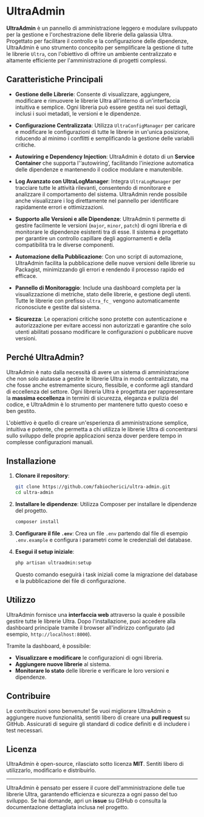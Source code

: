# UltraAdmin

**UltraAdmin** è un pannello di amministrazione leggero e modulare sviluppato per la gestione e l'orchestrazione delle librerie della galassia Ultra. Progettato per facilitare il controllo e la configurazione delle dipendenze, UltraAdmin è uno strumento concepito per semplificare la gestione di tutte le librerie `Ultra`, con l'obiettivo di offrire un ambiente centralizzato e altamente efficiente per l'amministrazione di progetti complessi.

## Caratteristiche Principali

- **Gestione delle Librerie**: Consente di visualizzare, aggiungere, modificare e rimuovere le librerie Ultra all'interno di un'interfaccia intuitiva e semplice. Ogni libreria può essere gestita nei suoi dettagli, inclusi i suoi metadati, le versioni e le dipendenze.

- **Configurazione Centralizzata**: Utilizza `UltraConfigManager` per caricare e modificare le configurazioni di tutte le librerie in un'unica posizione, riducendo al minimo i conflitti e semplificando la gestione delle variabili critiche.

- **Autowiring e Dependency Injection**: UltraAdmin è dotato di un **Service Container** che supporta l'‘autowiring’, facilitando l'iniezione automatica delle dipendenze e mantenendo il codice modulare e manutenibile.

- **Log Avanzato con UltraLogManager**: Integra `UltraLogManager` per tracciare tutte le attività rilevanti, consentendo di monitorare e analizzare il comportamento del sistema. UltraAdmin rende possibile anche visualizzare i log direttamente nel pannello per identificare rapidamente errori e ottimizzazioni.

- **Supporto alle Versioni e alle Dipendenze**: UltraAdmin ti permette di gestire facilmente le versioni (`major`, `minor`, `patch`) di ogni libreria e di monitorare le dipendenze esistenti tra di esse. Il sistema è progettato per garantire un controllo capillare degli aggiornamenti e della compatibilità tra le diverse componenti.

- **Automazione della Pubblicazione**: Con uno script di automazione, UltraAdmin facilita la pubblicazione delle nuove versioni delle librerie su Packagist, minimizzando gli errori e rendendo il processo rapido ed efficace.

- **Pannello di Monitoraggio**: Include una dashboard completa per la visualizzazione di metriche, stato delle librerie, e gestione degli utenti. Tutte le librerie con prefisso `ultra_fc_` vengono automaticamente riconosciute e gestite dal sistema.

- **Sicurezza**: Le operazioni critiche sono protette con autenticazione e autorizzazione per evitare accessi non autorizzati e garantire che solo utenti abilitati possano modificare le configurazioni o pubblicare nuove versioni.

## Perché UltraAdmin?

UltraAdmin è nato dalla necessità di avere un sistema di amministrazione che non solo aiutasse a gestire le librerie Ultra in modo centralizzato, ma che fosse anche estremamente sicuro, flessibile, e conforme agli standard di eccellenza del settore. Ogni libreria Ultra è progettata per rappresentare la **massima eccellenza** in termini di sicurezza, eleganza e pulizia del codice, e UltraAdmin è lo strumento per mantenere tutto questo coeso e ben gestito.

L'obiettivo è quello di creare un'esperienza di amministrazione semplice, intuitiva e potente, che permetta a chi utilizza le librerie Ultra di concentrarsi sullo sviluppo delle proprie applicazioni senza dover perdere tempo in complesse configurazioni manuali.

## Installazione

1. **Clonare il repository**:
   ```sh
   git clone https://github.com/fabiocherici/ultra-admin.git
   cd ultra-admin
   ```

2. **Installare le dipendenze**:
   Utilizza Composer per installare le dipendenze del progetto.
   ```sh
   composer install
   ```

3. **Configurare il file `.env`**:
   Crea un file `.env` partendo dal file di esempio `.env.example` e configura i parametri come le credenziali del database.

4. **Esegui il setup iniziale**:
   ```sh
   php artisan ultraadmin:setup
   ```
   Questo comando eseguirà i task iniziali come la migrazione del database e la pubblicazione dei file di configurazione.

## Utilizzo

UltraAdmin fornisce una **interfaccia web** attraverso la quale è possibile gestire tutte le librerie Ultra. Dopo l'installazione, puoi accedere alla dashboard principale tramite il browser all'indirizzo configurato (ad esempio, `http://localhost:8000`).

Tramite la dashboard, è possibile:
- **Visualizzare e modificare** le configurazioni di ogni libreria.
- **Aggiungere nuove librerie** al sistema.
- **Monitorare lo stato** delle librerie e verificare le loro versioni e dipendenze.

## Contribuire

Le contribuzioni sono benvenute! Se vuoi migliorare UltraAdmin o aggiungere nuove funzionalità, sentiti libero di creare una **pull request** su GitHub. Assicurati di seguire gli standard di codice definiti e di includere i test necessari.

## Licenza

UltraAdmin è open-source, rilasciato sotto licenza **MIT**. Sentiti libero di utilizzarlo, modificarlo e distribuirlo.

---

UltraAdmin è pensato per essere il cuore dell'amministrazione delle tue librerie Ultra, garantendo efficienza e sicurezza a ogni passo del tuo sviluppo. Se hai domande, apri un **issue** su GitHub o consulta la documentazione dettagliata inclusa nel progetto.


